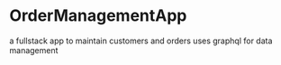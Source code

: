 # OrderManagementApp
a fullstack app to maintain customers and orders
uses graphql for data management
